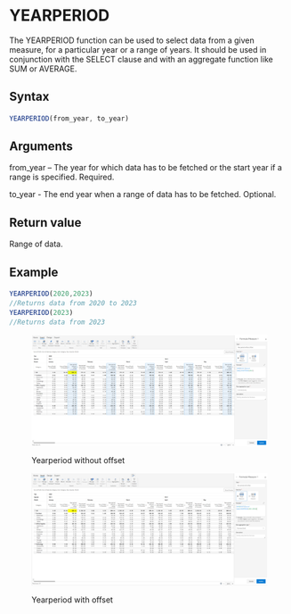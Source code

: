 # YEARPERIOD

The YEARPERIOD function can be used to select data from a given measure, for a particular year or a range of years. It should be used in conjunction with the SELECT clause and with an aggregate function like SUM or AVERAGE.&#x20;

## Syntax

```javascript
YEARPERIOD(from_year, to_year)
```

## Arguments

from\_year – The year for which data has to be fetched or the start year if a range is specified. Required.

to\_year - The end year when a range of data has to be fetched. Optional.

## Return value

Range of data.

## Example

```javascript
YEARPERIOD(2020,2023) 
//Returns data from 2020 to 2023
YEARPERIOD(2023)
//Returns data from 2023
```

<figure><img src="../../.gitbook/assets/image (5) (1) (1) (1).png" alt=""><figcaption><p>Yearperiod without offset</p></figcaption></figure>

<figure><img src="../../.gitbook/assets/image (6) (1) (1) (1).png" alt=""><figcaption><p>Yearperiod with offset</p></figcaption></figure>
